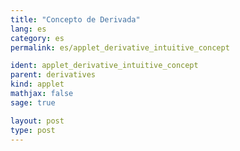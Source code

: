 ```yaml
---
title: "Concepto de Derivada"
lang: es
category: es
permalink: es/applet_derivative_intuitive_concept

ident: applet_derivative_intuitive_concept
parent: derivatives
kind: applet
mathjax: false
sage: true

layout: post
type: post
---
```


<div class="sage"><script type="text/x-sage">

var('x')
@interact
def tangent_line(f = input_box(default=sin(x)), xrange = slider(5, 50, 1/10, 5), yrange = slider(2, 20, 1/10, 2), x0 = slider(-5, 5, 1/10, 0)):
    prange = [-xrange,xrange]
    df = diff(f)
    hl = line( [ (x0+0.05, f(x0)), (x0+1, f(x0)) ], color="darkgray", thickness=2, linestyle="dashed")
    vl = line( [ (x0+1, f(x0)), (x0+1, f(x0) + df(x0)) ], color="red", thickness=2)
    dvl = line( [ (x0, 0), (x0, df(x0)) ], color="red", thickness=2)
    tanf = line( [ (x0, f(x0)), (x0+1, f(x0) + df(x0)) ], color="darkblue", thickness=2 )
    p=point((x0, f(x0)), size=40)
    fplot = plot(f, prange[0], prange[1], aspect_ratio=1)
    dfplot = plot(df, prange[0], prange[1], aspect_ratio=1, color="darkorange")
    show(fplot + dfplot + tanf + p + hl + vl +dvl, xmin = prange[0], xmax = prange[1], ymax = yrange, ymin = -yrange)

</script></div>